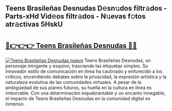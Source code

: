 ## Teens Brasileñas Desnudas D𝚎sn𝚞dos filtr𝚊dos - Parts-xHd Vid𝚎os filtr𝚊dos - N𝚞evas f𝚘tos atr𝚊ctivas 5HskU

# <h2><a href="http://mb68clv.tromn.icu/?c=Teens+Brasile%c3%b1as+Desnudas">🔗👉👉👉 Teens Brasileñas Desnudas 🔗🔗</a></h2>

[![Teens Brasileñas Desnudas nuevo](https://i.imgur.com/pEAQMta.gif)](http://mb68clv.tromn.icu/?c=Teens+Brasile%c3%b1as+Desnudas)
Teens Brasileñas Desnudas, un personaje intrigante y esquivo, trasciende las etiquetas simples. Su innovador estilo de comunicación en línea ha cautivado y enfurecido a los críticos, encendiendo debates sobre la privacidad, la expresión artística y la naturaleza evolutiva de las comunidades virtuales. A pesar de la ambigüedad de sus planes futuros, su huella en la cultura en línea es imborrable. Con una determinación inquebrantable y un encanto innegable, el impacto de Teens Brasileñas Desnudas en la comunidad digital es inmenso.
